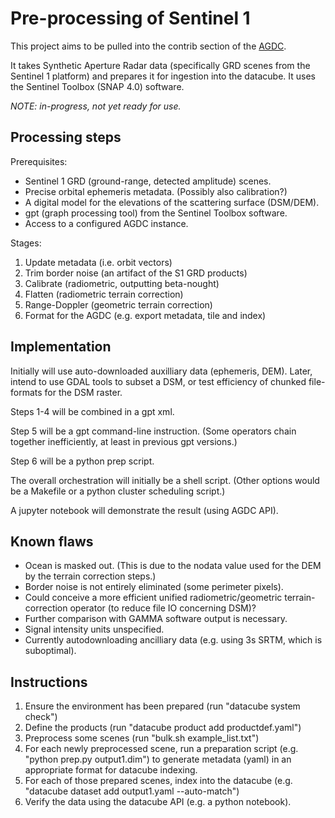 Pre-processing of Sentinel 1
============================

This project aims to be pulled into the contrib section of the [AGDC](https://github.com/data-cube/agdc-v2). 

It takes Synthetic Aperture Radar data (specifically GRD scenes from the Sentinel 1 platform) and prepares it for ingestion into the datacube. It uses the Sentinel Toolbox (SNAP 4.0) software.

*NOTE: in-progress, not yet ready for use.*

Processing steps
----------------
Prerequisites: 
- Sentinel 1 GRD (ground-range, detected amplitude) scenes.
- Precise orbital ephemeris metadata. (Possibly also calibration?)
- A digital model for the elevations of the scattering surface (DSM/DEM).
- gpt (graph processing tool) from the Sentinel Toolbox software.
- Access to a configured AGDC instance.

Stages:

1. Update metadata (i.e. orbit vectors)
2. Trim border noise (an artifact of the S1 GRD products)
3. Calibrate (radiometric, outputting beta-nought)
4. Flatten (radiometric terrain correction)
5. Range-Doppler (geometric terrain correction)
6. Format for the AGDC (e.g. export metadata, tile and index)

Implementation
--------------
Initially will use auto-downloaded auxilliary data (ephemeris, DEM). Later, intend to use GDAL tools to subset a DSM, or test efficiency of chunked file-formats for the DSM raster.

Steps 1-4 will be combined in a gpt xml.

Step 5 will be a gpt command-line instruction. (Some operators chain together inefficiently, at least in previous gpt versions.)

Step 6 will be a python prep script.

The overall orchestration will initially be a shell script. (Other options would be a Makefile or a python cluster scheduling script.)

A jupyter notebook will demonstrate the result (using AGDC API).

Known flaws
-----------

- Ocean is masked out. (This is due to the nodata value used for the DEM by the terrain correction steps.)
- Border noise is not entirely eliminated (some perimeter pixels).
- Could conceive a more efficient unified radiometric/geometric terrain-correction operator (to reduce file IO concerning DSM)?
- Further comparison with GAMMA software output is necessary.
- Signal intensity units unspecified.
- Currently autodownloading ancilliary data (e.g. using 3s SRTM, which is suboptimal).

Instructions
------------

1. Ensure the environment has been prepared (run "datacube system check")
2. Define the products (run "datacube product add productdef.yaml")
3. Preprocess some scenes (run "bulk.sh example_list.txt")
4. For each newly preprocessed scene, run a preparation script (e.g. "python prep.py output1.dim") to generate metadata (yaml) in an appropriate format for datacube indexing.
5. For each of those prepared scenes, index into the datacube (e.g. "datacube dataset add output1.yaml --auto-match")
6. Verify the data using the datacube API (e.g. a python notebook).


